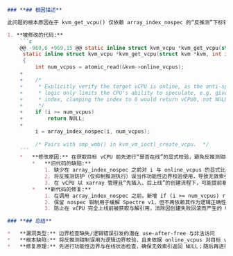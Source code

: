 ```markdown
### **## 根因描述**

此问题的根本原因在于 kvm_get_vcpu() 仅依赖 array_index_nospec 的“反推测”下标钳制来处理越界索引，而未在此之前做功能性/逻辑性校验（是否小于 online_vcpus）。当传入索引无效（>= online_vcpus）时，nospec 钳制会把索引夹到 0，函数错误地返回 vCPU0 而不是 NULL。结合 vCPU 数组改为 xarray 的实现细节（创建阶段需先插入 xarray 后再发布为“在线”），这会在 vCPU0 尚未完全上线或创建失败被释放时，被错误获取并解引用，触发 use-after-free 与不一致状态。

1. **被修改的代码:**
    ```c
    @@ -969,6 +969,15 @@ static inline struct kvm_vcpu *kvm_get_vcpu(struct kvm *kvm, int i)
     static inline struct kvm_vcpu *kvm_get_vcpu(struct kvm *kvm, int i)
     {
         int num_vcpus = atomic_read(&kvm->online_vcpus);
    +
    +    /*
    +     * Explicitly verify the target vCPU is online, as the anti-speculation
    +     * logic only limits the CPU's ability to speculate, e.g. given a "bad"
    +     * index, clamping the index to 0 would return vCPU0, not NULL.
    +     */
    +    if (i >= num_vcpus)
    +        return NULL;
    +
         i = array_index_nospec(i, num_vcpus);
     
         /* Pairs with smp_wmb() in kvm_vm_ioctl_create_vcpu.  */
    ```
    *   **修改原因:** 在获取目标 vCPU 前先进行“是否在线”的显式校验，避免反推测钳制掩盖逻辑越界，错误返回 vCPU0 并引发生命周期问题
        *   **旧代码的缺陷:**
            1. 缺少在 array_index_nospec 之前对 i 与 online_vcpus 的显式比较，逻辑越界被掩盖为索引 0
            2. 将反推测防护（仅抑制推测执行）误当作功能性边界校验使用，导致无效索引返回非空指针
            3. 在 vCPU 以 xarray 管理且“先插入、后上线”的创建流程下，可能提前暴露 vCPU0 指针；若创建失败并释放，则可能导致 use-after-free
        *   **新代码的修复:**
            1. 在调用 array_index_nospec 之前，新增 if (i >= num_vcpus) return NULL 的显式在线校验
            2. 保留 nospec 钳制用于缓解 Spectre v1，但不再依赖其作为逻辑正确性的保障
            3. 防止在 vCPU 完全上线前被获取与解引用，消除因创建失败回滚而产生的 UAF 隐患

### **## 总结**

*   **漏洞类型:** 边界检查缺失/逻辑错误引发的潜在 use-after-free 与非法访问
*   **根本缺陷:** 将反推测钳制误用为逻辑边界校验，且未依据 online_vcpus 对目标 vCPU 的“在线”状态做先验验证
*   **修复原理:** 先进行功能性边界与在线状态检查，确保无效索引返回 NULL；随后再进行 array_index_nospec 防推测钳制，既保证逻辑正确性又兼顾安全缓解
```